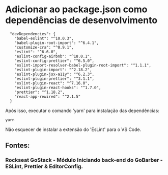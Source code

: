 # Adicionar ao package.json como dependências de desenvolvimento

```
  "devDependencies": {
    "babel-eslint": "^10.0.3",
    "babel-plugin-root-import": "^6.4.1",
    "customize-cra": "^0.9.1",
    "eslint": "^6.6.0",
    "eslint-config-airbnb": "^18.0.1",
    "eslint-config-prettier": "^6.5.0",
    "eslint-import-resolver-babel-plugin-root-import": "^1.1.1",
    "eslint-plugin-import": "^2.18.2",
    "eslint-plugin-jsx-a11y": "^6.2.3",
    "eslint-plugin-prettier": "^3.1.1",
    "eslint-plugin-react": "^7.16.0",
    "eslint-plugin-react-hooks": "^1.7.0",
    "prettier": "^1.18.2",
    "react-app-rewired": "^2.1.5"
  }
  ```

Após isso, executar o comando 'yarn' para instalação das dependências:
```
yarn
```

Não esquecer de instalar a extensão do 'EsLint' para o VS Code.

## Fontes: 
### Rockseat GoStack - Módulo Iniciando back-end do GoBarber - ESLint, Prettier & EditorConfig. 